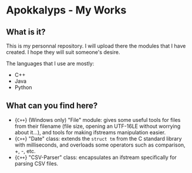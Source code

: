# Apokkalyps - My Works
## What is it?
This is my personnal repository. I will upload there the modules that I have created. I hope they will suit someone's desire.

The languages that I use are mostly:
- C++
- Java
- Python

## What can you find here?
- {`C++`} (Windows only) "File" module: gives some useful tools for files from their filename (file size, opening an UTF-16LE without worrying about it...), and tools for making ifstreams manipulation easier.
- {`C++`} "Date" class: extends the `struct tm` from the C standard library with milliseconds, and overloads some operators such as comparison, +, -, etc.
- {`C++`} "CSV-Parser" class: encapsulates an ifstream specifically for parsing CSV files.
